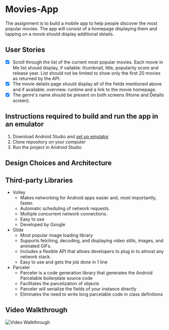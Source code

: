 # Movies-App

The assignment is to build a mobile app to help people discover the most popular movies. The app will consist of a homepage displaying them and tapping on a movie should display additional details.

## User Stories

* [x] Scroll through the list of the current most popular movies. Each movie in Me list should display, if vailable: thumbnail, title, popularity score and release year. List should not be limited to show only the first 20 movies as returned by the API.
* [x] The movie details page should display all of the fields mentioned above and if available: overview. runtime and a link to the movie homepage.
* [x] The genre's name should be present on both screens (Home and Details screen).

## Instructions required to build and run the app in an emulator
1. Download Android Studio and [set up emulator](https://developer.android.com/studio/run/emulator)
1. Clone repository on your computer
1. Run the project in Android Studio

## Design Choices and Architecture

## Third-party Libraries
* Volley
  * Makes networking for Android apps easier and, most importantly, faster.
  * Automatic scheduling of network requests.
  * Multiple concurrent network connections.
  * Easy to use
  * Developed by Google
* Glide
  * Most popular image loading library
  * Supports fetching, decoding, and displaying video stills, images, and animated GIFs.
  * Includes a flexible API that allows developers to plug in to almost any network stack.
  * Easy to use and gets the job done in 1 line
* Parceler
  * Parceler is a code generation library that generates the Android Parcelable boilerplate source code
  * Facilitates the parcelization of objects
  * Parceler will serialize the fields of your instance directly
  * Eliminates the need to write long parcelable code in class definitions

## Video Walkthrough

<img src='https://i.imgur.com/yD91iXk.gif' title='Video Walkthrough' width='' alt='Video Walkthrough' />
